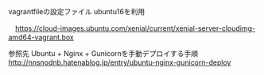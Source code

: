 vagrantfileの設定ファイル
ubuntu16を利用

　https://cloud-images.ubuntu.com/xenial/current/xenial-server-cloudimg-amd64-vagrant.box

参照先
Ubuntu + Nginx + Gunicornを手動デプロイする手順
http://nnsnodnb.hatenablog.jp/entry/ubuntu-nginx-gunicorn-deploy
